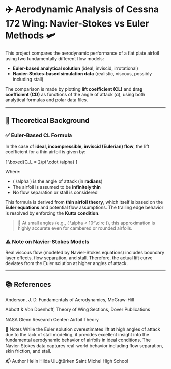 # ✈️ Aerodynamic Analysis of Cessna 172 Wing: Navier-Stokes vs Euler Methods 🛩️

This project compares the aerodynamic performance of a flat plate airfoil using two fundamentally different flow models:

- **Euler-based analytical solution** (ideal, inviscid, irrotational)
- **Navier-Stokes-based simulation data** (realistic, viscous, possibly including stall)

The comparison is made by plotting **lift coefficient (CL)** and **drag coefficient (CD)** as functions of the angle of attack (α), using both analytical formulas and polar data files.

---

## 📐 Theoretical Background

### ✅ Euler-Based CL Formula

In the case of **ideal, incompressible, inviscid (Eulerian) flow**, the lift coefficient for a thin airfoil is given by:

\[
\boxed{C_L = 2\pi \cdot \alpha}
\]

Where:
- \( \alpha \) is the angle of attack (in **radians**)
- The airfoil is assumed to be **infinitely thin**
- No flow separation or stall is considered

This formula is derived from **thin airfoil theory**, which itself is based on the **Euler equations** and potential flow assumptions. The trailing edge behavior is resolved by enforcing the **Kutta condition**.

> 🔎 At small angles (e.g., \( \alpha < 10^\circ \)), this approximation is highly accurate even for cambered or rounded airfoils.

### ⚠️ Note on Navier-Stokes Models

Real viscous flow (modeled by Navier-Stokes equations) includes boundary layer effects, flow separation, and stall. Therefore, the actual lift curve deviates from the Euler solution at higher angles of attack.

---

## 📚 References
Anderson, J. D. Fundamentals of Aerodynamics, McGraw-Hill

Abbott & Von Doenhoff, Theory of Wing Sections, Dover Publications

NASA Glenn Research Center: Airfoil Theory

🧠 Notes
While the Euler solution overestimates lift at high angles of attack due to the lack of stall modeling, it provides excellent insight into the fundamental aerodynamic behavior of airfoils in ideal conditions. The Navier-Stokes data captures real-world behavior including flow separation, skin friction, and stall.

📬 Author
Helin Hilda Uluğtürken
Saint Michel High School



